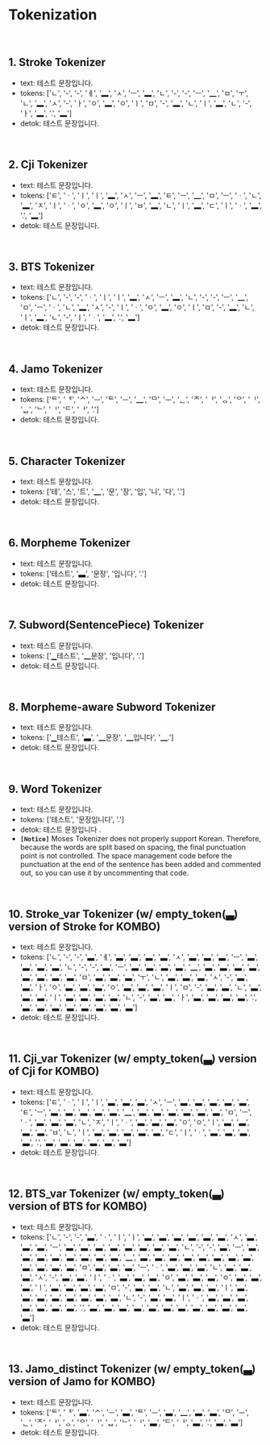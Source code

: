 # Tokenization
<br/>

## 1. Stroke Tokenizer
* text: 테스트 문장입니다.
* tokens: ['ㄴ', '-', '-', 'ㅔ', '▂', 'ㅅ', 'ㅡ', '▂', 'ㄴ', '-', '-', 'ㅡ', '▁', 'ㅁ', 'ㅜ', 'ㄴ', '▂', 'ㅅ', '-', 'ㅏ', 'ㅇ', '▂', 'ㅇ', 'ㅣ', 'ㅁ', '-', '▂', 'ㄴ', 'ㅣ', '▂', 'ㄴ', '-', 'ㅏ', '▂', '.', '▂']
* detok: 테스트 문장입니다.
<br/>

## 2. Cji Tokenizer
* text: 테스트 문장입니다.
* tokens: ['ㅌ', 'ㆍ', 'ㅣ', 'ㅣ', '▂', 'ㅅ', 'ㅡ', '▂', 'ㅌ', 'ㅡ', '▁', 'ㅁ', 'ㅡ', 'ㆍ', 'ㄴ', '▂', 'ㅈ', 'ㅣ', 'ㆍ', 'ㅇ', '▂', 'ㅇ', 'ㅣ', 'ㅂ', '▂', 'ㄴ', 'ㅣ', '▂', 'ㄷ', 'ㅣ', 'ㆍ', '▂', '.', '▂']
* detok: 테스트 문장입니다.
<br/>

## 3. BTS Tokenizer
* text: 테스트 문장입니다.
* tokens: ['ㄴ', '-', '-', 'ㆍ', 'ㅣ', 'ㅣ', '▂', 'ㅅ', 'ㅡ', '▂', 'ㄴ', '-', '-', 'ㅡ', '▁', 'ㅁ', 'ㅡ', 'ㆍ', 'ㄴ', '▂', 'ㅅ', '-', 'ㅣ', 'ㆍ', 'ㅇ', '▂', 'ㅇ', 'ㅣ', 'ㅁ', '-', '▂', 'ㄴ', 'ㅣ', '▂', 'ㄴ', '-', 'ㅣ', 'ㆍ', '▂', '.', '▂']
* detok: 테스트 문장입니다.
<br/>

## 4. Jamo Tokenizer
* text: 테스트 문장입니다.
* tokens: ['ᄐ', 'ᅦ', 'ᄉ', 'ᅳ', 'ᄐ', 'ᅳ', '▁', 'ᄆ', 'ᅮ', 'ᆫ', 'ᄌ', 'ᅡ', 'ᆼ', 'ᄋ', 'ᅵ', 'ᆸ', 'ᄂ', 'ᅵ', 'ᄃ', 'ᅡ', '.']
* detok: 테스트 문장입니다.
<br/>

## 5. Character Tokenizer
* text: 테스트 문장입니다.
* tokens: ['테', '스', '트', '▁', '문', '장', '입', '니', '다', '.']
* detok: 테스트 문장입니다.
<br/>

## 6. Morpheme Tokenizer
* text: 테스트 문장입니다.
* tokens: ['테스트', '▃', '문장', '입니다', '.']
* detok: 테스트 문장입니다.
<br/>

## 7. Subword(SentencePiece) Tokenizer
* text: 테스트 문장입니다.
* tokens: ['▁테스트', '▁문장', '입니다', '.']
* detok: 테스트 문장입니다.
<br/>

## 8. Morpheme-aware Subword Tokenizer
* text: 테스트 문장입니다.
* tokens: ['▁테스트', '▃', '▁문장', '▁입니다', '▁.']
* detok: 테스트 문장입니다.
<br/>

## 9. Word Tokenizer
* text: 테스트 문장입니다.
* tokens: ['테스트', '문장입니다', '.']
* detok: 테스트 문장입니다 .
* <div>
    <code><B>[Notice]</B></code> Moses Tokenizer does not properly support Korean. Therefore, because the words are split based on spacing, the final punctuation point is not controlled. The space management code before the punctuation at the end of the sentence has been added and commented out, so you can use it by uncommenting that code.
</div>
<br/>

## 10. Stroke_var Tokenizer (w/ empty_token(▃) version of Stroke for KOMBO)
* text: 테스트 문장입니다.
* tokens: ['ㄴ', '-', '-', '▃', 'ㅔ', '▃', '▃', '▃', '▃', 'ㅅ', '▃', '▃', '▃', 'ㅡ', '▃', '▃', '▃', '▃', 'ㄴ', '-', '-', '▃', 'ㅡ', '▃', '▃', '▃', '▃', '▁', '▃', '▃', '▃', '▃', '▃', '▃', '▃', '▃', 'ㅁ', '▃', '▃', '▃', 'ㅜ', 'ㄴ', '▃', '▃', '▃', 'ㅅ', '-', '▃', '▃', 'ㅏ', 'ㅇ', '▃', '▃', '▃', 'ㅇ', '▃', '▃', '▃', 'ㅣ', 'ㅁ', '-', '▃', '▃', 'ㄴ', '▃', '▃', '▃', 'ㅣ', '▃', '▃', '▃', '▃', 'ㄴ', '-', '▃', '▃', 'ㅏ', '▃', '▃', '▃', '▃', '.', '▃', '▃', '▃', '▃', '▃', '▃', '▃', '▃']
* detok: 테스트 문장입니다.
<br/>

## 11. Cji_var Tokenizer (w/ empty_token(▃) version of Cji for KOMBO)
* text: 테스트 문장입니다.
* tokens: ['ㅌ', 'ㆍ', 'ㅣ', 'ㅣ', '▃', '▃', '▃', 'ㅅ', 'ㅡ', '▃', '▃', '▃', '▃', '▃', 'ㅌ', 'ㅡ', '▃', '▃', '▃', '▃', '▃', '▁', '▃', '▃', '▃', '▃', '▃', '▃', 'ㅁ', 'ㅡ', 'ㆍ', '▃', '▃', '▃', 'ㄴ', 'ㅈ', 'ㅣ', 'ㆍ', '▃', '▃', '▃', 'ㅇ', 'ㅇ', 'ㅣ', '▃', '▃', '▃', '▃', 'ㅂ', 'ㄴ', 'ㅣ', '▃', '▃', '▃', '▃', '▃', 'ㄷ', 'ㅣ', 'ㆍ', '▃', '▃', '▃', '▃', '.', '▃', '▃', '▃', '▃', '▃', '▃']
* detok: 테스트 문장입니다.
<br/>

## 12. BTS_var Tokenizer (w/ empty_token(▃) version of BTS for KOMBO)
* text: 테스트 문장입니다.
* tokens: ['ㄴ', '-', '-', '▃', 'ㆍ', 'ㅣ', 'ㅣ', '▃', '▃', '▃', '▃', '▃', '▃', 'ㅅ', '▃', '▃', '▃', 'ㅡ', '▃', '▃', '▃', '▃', '▃', '▃', '▃', '▃', 'ㄴ', '-', '-', '▃', 'ㅡ', '▃', '▃', '▃', '▃', '▃', '▃', '▃', '▃', '▁', '▃', '▃', '▃', '▃', '▃', '▃', '▃', '▃', '▃', '▃', '▃', '▃', 'ㅁ', '▃', '▃', '▃', 'ㅡ', 'ㆍ', '▃', '▃', '▃', 'ㄴ', '▃', '▃', '▃', 'ㅅ', '-', '▃', '▃', 'ㅣ', 'ㆍ', '▃', '▃', '▃', 'ㅇ', '▃', '▃', '▃', 'ㅇ', '▃', '▃', '▃', 'ㅣ', '▃', '▃', '▃', '▃', 'ㅁ', '-', '▃', '▃', 'ㄴ', '▃', '▃', '▃', 'ㅣ', '▃', '▃', '▃', '▃', '▃', '▃', '▃', '▃', 'ㄴ', '-', '▃', '▃', 'ㅣ', 'ㆍ', '▃', '▃', '▃', '▃', '▃', '▃', '▃', '.', '▃', '▃', '▃', '▃', '▃', '▃', '▃', '▃', '▃', '▃', '▃', '▃']
* detok: 테스트 문장입니다.
<br/>

## 13. Jamo_distinct Tokenizer (w/ empty_token(▃) version of Jamo for KOMBO)
* text: 테스트 문장입니다.
* tokens: ['ᄐ', 'ᅦ', '▃', 'ᄉ', 'ᅳ', '▃', 'ᄐ', 'ᅳ', '▃', '▁', '▃', '▃', 'ᄆ', 'ᅮ', 'ᆫ', 'ᄌ', 'ᅡ', 'ᆼ', 'ᄋ', 'ᅵ', 'ᆸ', 'ᄂ', 'ᅵ', '▃', 'ᄃ', 'ᅡ', '▃', '.', '▃', '▃']
* detok: 테스트 문장입니다.
<br/>
